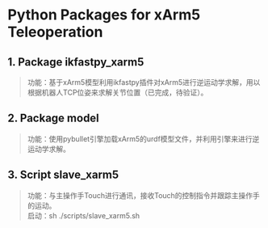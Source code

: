 # Python Packages for xArm5 Teleoperation

## 1. Package ikfastpy_xarm5

> 功能：基于xArm5模型利用ikfastpy插件对xArm5进行逆运动学求解，用以根据机器人TCP位姿来求解关节位置（已完成，待验证）。

## 2. Package model

> 功能：使用pybullet引擎加载xArm5的urdf模型文件，并利用引擎来进行逆运动学求解。

## 3. Script slave_xarm5

> 功能：与主操作手Touch进行通讯，接收Touch的控制指令并跟踪主操作手的运动。<br>
> 启动：sh ./scripts/slave_xarm5.sh
